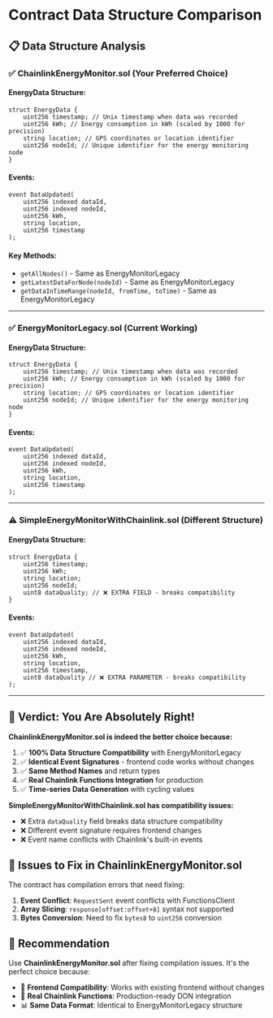 # Contract Data Structure Comparison

## 📋 Data Structure Analysis

### ✅ **ChainlinkEnergyMonitor.sol** (Your Preferred Choice)

#### **EnergyData Structure:**
```solidity
struct EnergyData {
    uint256 timestamp; // Unix timestamp when data was recorded
    uint256 kWh; // Energy consumption in kWh (scaled by 1000 for precision)
    string location; // GPS coordinates or location identifier
    uint256 nodeId; // Unique identifier for the energy monitoring node
}
```

#### **Events:**
```solidity
event DataUpdated(
    uint256 indexed dataId,
    uint256 indexed nodeId,
    uint256 kWh,
    string location,
    uint256 timestamp
);
```

#### **Key Methods:**
- `getAllNodes()` - Same as EnergyMonitorLegacy
- `getLatestDataForNode(nodeId)` - Same as EnergyMonitorLegacy
- `getDataInTimeRange(nodeId, fromTime, toTime)` - Same as EnergyMonitorLegacy

---

### ✅ **EnergyMonitorLegacy.sol** (Current Working)

#### **EnergyData Structure:**
```solidity
struct EnergyData {
    uint256 timestamp; // Unix timestamp when data was recorded
    uint256 kWh; // Energy consumption in kWh (scaled by 1000 for precision)
    string location; // GPS coordinates or location identifier
    uint256 nodeId; // Unique identifier for the energy monitoring node
}
```

#### **Events:**
```solidity
event DataUpdated(
    uint256 indexed dataId,
    uint256 indexed nodeId,
    uint256 kWh,
    string location,
    uint256 timestamp
);
```

---

### ⚠️ **SimpleEnergyMonitorWithChainlink.sol** (Different Structure)

#### **EnergyData Structure:**
```solidity
struct EnergyData {
    uint256 timestamp;
    uint256 kWh;
    string location;
    uint256 nodeId;
    uint8 dataQuality; // ❌ EXTRA FIELD - breaks compatibility
}
```

#### **Events:**
```solidity
event DataUpdated(
    uint256 indexed dataId,
    uint256 indexed nodeId,
    uint256 kWh,
    string location,
    uint256 timestamp,
    uint8 dataQuality // ❌ EXTRA PARAMETER - breaks compatibility
);
```

---

## 🎯 **Verdict: You Are Absolutely Right!**

**ChainlinkEnergyMonitor.sol is indeed the better choice because:**

1. ✅ **100% Data Structure Compatibility** with EnergyMonitorLegacy
2. ✅ **Identical Event Signatures** - frontend code works without changes
3. ✅ **Same Method Names** and return types
4. ✅ **Real Chainlink Functions Integration** for production
5. ✅ **Time-series Data Generation** with cycling values

**SimpleEnergyMonitorWithChainlink.sol has compatibility issues:**
- ❌ Extra `dataQuality` field breaks data structure compatibility
- ❌ Different event signature requires frontend changes
- ❌ Event name conflicts with Chainlink's built-in events

## 🔧 **Issues to Fix in ChainlinkEnergyMonitor.sol**

The contract has compilation errors that need fixing:

1. **Event Conflict**: `RequestSent` event conflicts with FunctionsClient
2. **Array Slicing**: `response[offset:offset+8]` syntax not supported
3. **Bytes Conversion**: Need to fix `bytes8` to `uint256` conversion

## 🚀 **Recommendation**

Use **ChainlinkEnergyMonitor.sol** after fixing compilation issues. It's the perfect choice because:
- 🎯 **Frontend Compatibility**: Works with existing frontend without changes
- 🔗 **Real Chainlink Functions**: Production-ready DON integration
- 📊 **Same Data Format**: Identical to EnergyMonitorLegacy structure